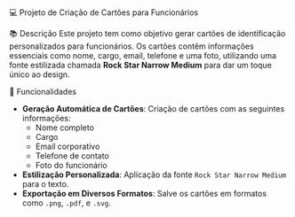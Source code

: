 💻 Projeto de Criação de Cartões para Funcionários

📚 Descrição
Este projeto tem como objetivo gerar cartões de identificação personalizados para funcionários. Os cartões contêm informações essenciais como nome, cargo, email, telefone e uma foto, utilizando uma fonte estilizada chamada **Rock Star Narrow Medium** para dar um toque único ao design.

🔎 Funcionalidades
- **Geração Automática de Cartões**: Criação de cartões com as seguintes informações:
  - Nome completo
  - Cargo
  - Email corporativo
  - Telefone de contato
  - Foto do funcionário
- **Estilização Personalizada**: Aplicação da fonte `Rock Star Narrow Medium` para o texto.
- **Exportação em Diversos Formatos**: Salve os cartões em formatos como `.png`, `.pdf`, e `.svg`.
  

